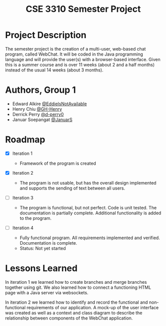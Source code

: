 <h2 align="center" style="font-size:200%;line-height:2;">CSE 3310 Semester Project</h2>

# Project Description

The semester project is the creation of a multi-user, web-based chat program, called WebChat. It will be
coded in the Java programming language and will provide the user(s) with a browser-based interface.
Given this is a summer course and is over 11 weeks (about 2 and a half months) instead of the usual 14
weeks (about 3 months).

# Authors, Group 1

- Edward Alkire [@EddieIsNotAvailable](https://github.com/EddieIsNotAvailable)
- Henry Chiu [@GH-Henry](https://github.com/GH-Henry)
- Derrick Perry [@d-perry0](https://github.com/d-perry0)
- Januar Soepangat [@JanuarS](https://github.com/JanuarS)

# Roadmap

- [X] Iteration 1
  - Framework of the program is created 

- [X] Iteration 2
  - The program is not usable, but has the overall design implemented and supports the sending of text between all users.

- [ ] Iteration 3
  - The program is functional, but not perfect. Code is unit tested. The documentation is partially complete. Additional functionality is added to the program.

- [ ] Iteration 4
  - Fully functional program. All requirements implemented and verified. Documentation is complete.
  - Status: Not yet started

# Lessons Learned

In iteration 1 we learned how to create branches and merge branches together using git. We also learned how to connect a functioning HTML page with a Java server via websockets. 

In iteration 2 we learned how to identify and record the functional and non-functional requirements of our application. A mock-up of the user interface was created as well as a context and class diagram to describe the relationship between components of the WebChat application. 